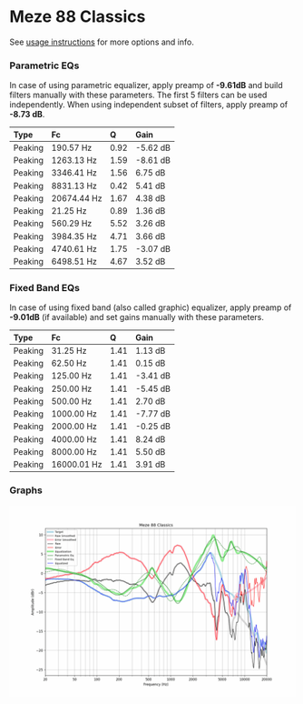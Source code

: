 # Meze 88 Classics
See [usage instructions](https://github.com/jaakkopasanen/AutoEq#usage) for more options and info.

### Parametric EQs
In case of using parametric equalizer, apply preamp of **-9.61dB** and build filters manually
with these parameters. The first 5 filters can be used independently.
When using independent subset of filters, apply preamp of **-8.73 dB**.

| Type    | Fc          |    Q | Gain     |
|:--------|:------------|:-----|:---------|
| Peaking | 190.57 Hz   | 0.92 | -5.62 dB |
| Peaking | 1263.13 Hz  | 1.59 | -8.61 dB |
| Peaking | 3346.41 Hz  | 1.56 | 6.75 dB  |
| Peaking | 8831.13 Hz  | 0.42 | 5.41 dB  |
| Peaking | 20674.44 Hz | 1.67 | 4.38 dB  |
| Peaking | 21.25 Hz    | 0.89 | 1.36 dB  |
| Peaking | 560.29 Hz   | 5.52 | 3.26 dB  |
| Peaking | 3984.35 Hz  | 4.71 | 3.66 dB  |
| Peaking | 4740.61 Hz  | 1.75 | -3.07 dB |
| Peaking | 6498.51 Hz  | 4.67 | 3.52 dB  |

### Fixed Band EQs
In case of using fixed band (also called graphic) equalizer, apply preamp of **-9.01dB**
(if available) and set gains manually with these parameters.

| Type    | Fc          |    Q | Gain     |
|:--------|:------------|:-----|:---------|
| Peaking | 31.25 Hz    | 1.41 | 1.13 dB  |
| Peaking | 62.50 Hz    | 1.41 | 0.15 dB  |
| Peaking | 125.00 Hz   | 1.41 | -3.41 dB |
| Peaking | 250.00 Hz   | 1.41 | -5.45 dB |
| Peaking | 500.00 Hz   | 1.41 | 2.70 dB  |
| Peaking | 1000.00 Hz  | 1.41 | -7.77 dB |
| Peaking | 2000.00 Hz  | 1.41 | -0.25 dB |
| Peaking | 4000.00 Hz  | 1.41 | 8.24 dB  |
| Peaking | 8000.00 Hz  | 1.41 | 5.50 dB  |
| Peaking | 16000.01 Hz | 1.41 | 3.91 dB  |

### Graphs
![](./Meze%2088%20Classics.png)